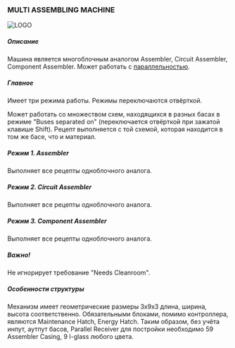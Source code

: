 ### MULTI ASSEMBLING MACHINE

![LOGO](https://raw.githubusercontent.com/GT-IMPACT/impact-front/main/public/media/gregtech/ParAssembler.png)

##### Описание

Машина является многоблочным аналогом Assembler, Circuit Assembler, Component Assembler. Может работать с [параллельностью](#/mechanics#parallelism).

##### Главное

Имеет три режима работы. Режимы переключаются отвёрткой.

Может работать со множеством схем, находящихся в разных басах в режиме "Buses separated on" (переключается отвёрткой при зажатой клавише Shift). Рецепт выполняется с той схемой, которая находится в том же басе, что и материал.

##### Режим 1. Assembler

Выполняет все рецепты одноблочного аналога.

##### Режим 2. Circuit Assembler

Выполняет все рецепты одноблочного аналога.

##### Режим 3. Component Assembler

Выполняет все рецепты одноблочного аналога.

##### Важно!

Не игнорирует требование "Needs Cleanroom".

##### Особенности структуры

Механизм имеет геометрические размеры 3х9х3 длина, ширина, высота соответственно. Обязательными блоками, помимо контроллера, являются Maintenance Hatch, Energy Hatch. Таким образом, без учёта инпут, аутпут басов, Parallel Receiver для постройки необходимо 59 Assembler Casing, 9 I-glass любого цвета.
